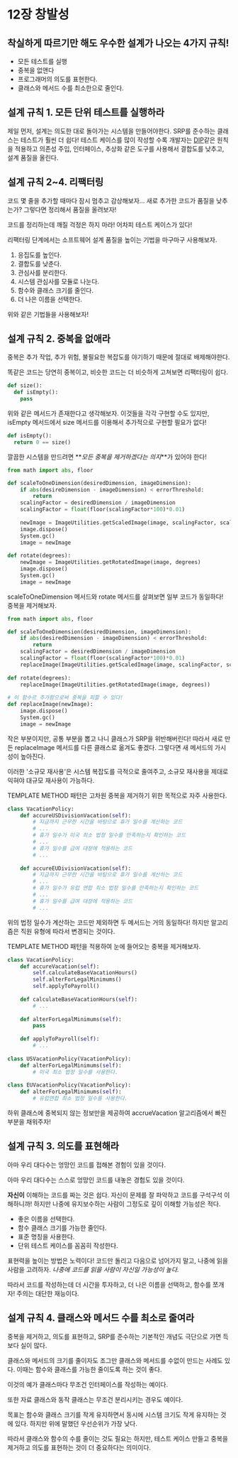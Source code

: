 # 12장 창발성

## 착실하게 따르기만 해도 우수한 설계가 나오는 4가지 규칙!

- 모든 테스트를 실행
- 중복을 없앤다
- 프로그래머의 의도를 표현한다.
- 클래스와 메서드 수를 최소한으로 줄인다.

## 설계 규칙 1. 모든 단위 테스트를 실행하라

제일 먼저, 설계는 의도한 대로 돌아가는 시스템을 만들어야한다.
SRP를 준수하는 클래스는 테스트가 훨씬 더 쉽다!
테스트 케이스를 많이 작성할 수록 개발자는 [DIP](https://shinsunyoung.tistory.com/82)같은 원칙을 적용하고 의존성 주입, 인터페이스, 추상화 같은 도구를 사용해서 결합도를 낮추고, 설계 품질을 올린다.

## 설계 규칙 2~4. 리팩터링

코드 몇 줄을 추가할 때마다 잠시 멈추고 감상해보자... 새로 추가한 코드가 품질을 낮추는가? 그렇다면 정리해서 품질을 올려보자!

코드를 정리하는데 깨질 걱정은 하지 마라! 어차피 테스트 케이스가 있다!

리팩터링 단계에서는 소프트웨어 설계 품질을 높이는 기법을 마구마구 사용해보자.

1. 응집도를 높인다.
2. 결합도를 낮춘다.
3. 관심사를 분리한다.
4. 시스템 관심사를 모듈로 나눈다.
5. 함수와 클래스 크기를 줄인다.
6. 더 나은 이름을 선택한다.

위와 같은 기법들을 사용해보자!

## 설계 규칙 2. 중복을 없애라

중복은 추가 작업, 추가 위험, 불필요한 복잡도를 야기하기 때문에 절대로 배제해야한다.

똑같은 코드는 당연히 중복이고, 비슷한 코드는 더 비슷하게 고쳐보면 리팩터링이 쉽다.

```python
def size():
  def isEmpty():
    pass
```

위와 같은 메서드가 존재한다고 생각해보자. 이것들을 각각 구현할 수도 있지만, isEmpty 메서드에서 size 메서드를 이용해서 추가적으로 구현할 필요가 없다!

```python
def isEmpty():
  return 0 == size()
```

깔끔한 시스템을 만드려면 **_모든 중복을 제거하겠다는 의지_**가 있어야 한다!

```python
from math import abs, floor

def scaleToOneDimension(desiredDimension, imageDimension):
    if abs(desireDimension - imageDimension) < errorThreshold:
    	return
    scalingFactor = desiredDimension / imageDimension
    scalingFactor = float(floor(scalingFactor*100)*0.01)
    
    newImage = ImageUtilities.getScaledImage(image, scalingFactor, scalingFactor)
    image.dispose()
    System.gc()
    image = newImage
    
def rotate(degrees):
    newImage = ImageUtilities.getRotatedImage(image, degrees)
    image.dispose()
    System.gc()
    image = newImage
```

scaleToOneDimension 메서드와 rotate 메서드를 살펴보면 일부 코드가 동일하다! 중복을 제거해보자.

```python
from math import abs, floor

def scaleToOneDimension(desiredDimension, imageDimension):
    if abs(desiredDimension - imageDimension) < errorThreshold:
    	return
    scalingFactor = desiredDimension / imageDimension
    scalingFactor = float(floor(scalingFactor*100)*0.01)
    replaceImage(ImageUtilities.getScaledImage(image, scalingFactor, scalingFactor))
    
def rotate(degrees):
    replaceImage(ImageUtilities.getRotatedImage(image, degrees))
    
# 이 함수르 추가함으로써 중복을 피할 수 있다!
def replaceImage(newImage):
    image.dispose()
    System.gc()
    image = newImage
```

작은 부분이지만, 공통 부분을 뽑고 나니 클래스가 SRP을 위반해버린다! 따라서 새로 만든 replaceImage 메서드를 다른 클래스로 옮겨도 좋겠다. 그렇다면 새 메서드의 가시성이 높아진다.

이러한 '소규모 재사용'은 시스템 복잡도를 극적으로 줄여주고, 소규모 재사용을 제대로 익혀야 대규모 재사용이 가능하다.

TEMPLATE METHOD 패턴은 고차원 중복을 제거하기 위한 목적으로 자주 사용한다.

```python
class VacationPolicy:
    def accureUSDivisionVacation(self):
        # 지금까지 근무한 시간을 바탕으로 휴가 일수를 계산하는 코드
        # ...
        # 휴가 일수가 미국 최소 법정 일수를 만족하는지 확인하는 코드
        # ...
        # 휴가 일수를 급여 대장에 적용하는 코드
        # ...
        
    def accureEUDivisionVacation(self):
        # 지금까지 근무한 시간을 바탕으로 휴가 일수를 계산하는 코드
        # ...
        # 휴가 일수가 유럽 연합 최소 법정 일수를 만족하는지 확인하는 코드
        # ...
        # 휴가 일수를 급여 대장에 적용하는 코드
        # ...
```

위의 법정 일수가 계산하는 코드만 제외하면 두 메서드는 거의 동일하다! 하지만 알고리즘은 직원 유형에 따라서 변경되는 것이다.

TEMPLATE METHOD 패턴을 적용하여 눈에 들어오는 중복을 제거해보자.

```python
class VacationPolicy:
    def accureVacation(self):
        self.calculateBaseVacationHours()
        self.alterForLegalMinimums()
        self.applyToPayroll()
        
    def calculateBaseVacationHours(self):
        # ...
        
    def alterForLegalMinimums(self):
        pass
        
    def applyToPayroll(self):
        # ...
        
class USVacationPolicy(VacationPolicy):
    def alterForLegalMinimums(self):
        # 미국 최소 법정 일수를 사용한다.
        
class EUVacationPolicy(VacationPolicy):
    def alterForLegalMinimums(self):
        # 유럽연합 최소 법정 일수를 사용한다.
```

하위 클래스에 중복되지 않는 정보만을 제공하여 accrueVacation 알고리즘에서 빠진 부분을 채워주자!

## 설계 규칙 3. 의도를 표현해라

아마 우리 대다수는 엉망인 코드를 접해본 경험이 있을 것이다.

아마 우리 대다수는 스스로 엉망인 코드를 내놓은 경험도 있을 것이다.

**자신이** 이해하는 코드를 짜는 것은 쉽다. 자신이 문제를 잘 파악하고 코드를 구석구석 이해하니까! 하지만 나중에 유지보수하는 사람이 그정도로 깊이 이해할 가능성은 적다.

- 좋은 이름을 선택한다.
- 함수 클래스 크기를 가능한 줄인다.
- 표준 명칭을 사용한다.
- 단위 테스트 케이스를 꼼꼼히 작성한다.

표현력을 높이는 방법은 노력이다! 코드만 돌리고 다음으로 넘어가지 말고, 나중에 읽을 사람을 고려하자. _나중에 코드를 읽을 사람이 자신일 가능성이 높다._

따라서 코드를 작성하는데 더 시간을 투자하고, 더 나은 이름을 선택하고, 함수를 쪼개자! 주의는 대단한 재능이다.

## 설계 규칙 4. 클래스와 메서드 수를 최소로 줄여라

중복을 제거하고, 의도를 표현하고, SRP를 준수하는 기본적인 개념도 극단으로 가면 득보다 실이 많다.

클래스와 메서드의 크기를 줄이자도 조그만 클래스와 메서드를 수없이 만드는 사례도 있다. 이때는 함수와 클래스를 가능한 줄이도록 하는 것이 좋다.

이것의 예가 클래스마다 무조건 인터페이스를 작성하는 예이다.

또한 자료 클래스와 동작 클래스는 무조건 분리시키는 경우도 예이다.

목표는 함수와 클래스 크기를 작게 유지하면서 동시에 시스템 크기도 작게 유지하는 것에 있다. 하지만 위에 말했던 우선순위가 가장 낮다.

따라서 클래스와 함수의 수를 줄이는 것도 필요는 하지만, 테스트 케이스 만들고 중복을 제거하고 의도를 표현하는 것이 더 중요하다는 의미이다.
